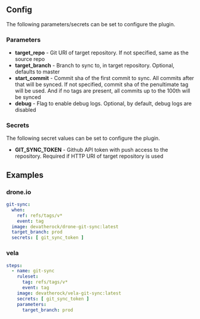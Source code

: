 ## Config
The following parameters/secrets can be set to configure the plugin.

### Parameters
* **target_repo** - Git URI of target repository. If not specified, same as the source repo
* **target_branch** - Branch to sync to, in target repository. Optional, defaults to master
* **start_commit** - Commit sha of the first commit to sync. All commits after that will be synced. If not specified,
commit sha of the penultimate tag will be used. And if no tags are present, all commits up to the 100th will be synced
* **debug** - Flag to enable debug logs. Optional, by default, debug logs are disabled

### Secrets

The following secret values can be set to configure the plugin.

* **GIT_SYNC_TOKEN** - Github API token with push access to the repository. Required if HTTP URI of target repository
is used

## Examples
### drone.io

```yaml
git-sync:
  when:
    ref: refs/tags/v*
    event: tag
  image: devatherock/drone-git-sync:latest
  target_branch: prod
  secrets: [ git_sync_token ]
```

### vela

```yaml
steps:
  - name: git-sync
    ruleset:
      tag: refs/tags/v*
      event: tag
    image: devatherock/vela-git-sync:latest
    secrets: [ git_sync_token ]
    parameters:
      target_branch: prod
```